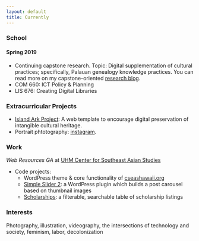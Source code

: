 ```yaml
---
layout: default
title: Currently
---
```


### School

#### Spring 2019

* Continuing capstone research. Topic: Digital supplementation of cultural practices; specifically, Palauan genealogy knowledge practices. You can read more on my capstone-oriented [research blog](http://palaugen.wordpress.com).
* COM 660: ICT Policy & Planning
* LIS 676: Creating Digital Libraries

### Extracurricular Projects

* [Island Ark Project](http://www.islandarkproject.org): A web template to encourage digital preservation of intangible cultural heritage.
* Portrait phtotography: [instagram](http://www.instagram.com/diliaur.jpg).

### Work
_Web Resources GA_ at [UHM Center for Southeast Asian Studies](http://www.cseashawaii.org)
* Code projects:
  * WordPress theme & core functionality of [cseashawaii.org](http://www.cseashawaii.org)
  * [Simple Slider 2](https://github.com/diliaur/simple-slider-2): a WordPress plugin which builds a post carousel based on thumbnail images
  * [Scholarships](https://github.com/diliaur/scholarships): a filterable, searchable table of scholarship listings

### Interests
Photography, illustration, videography, the intersections of technology and society, feminism, labor, decolonization
